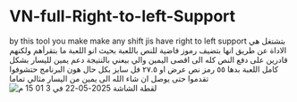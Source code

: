 # VN-full-Right-to-left-Support
by this tool you make make any shift jis have right to left support 
بتشتغل هي الاداة عن طريق انها بتضيف رموز فاضية للنص باللعبة بحيث انو اللعبة ما بتقرأهم ولكنهم قادرين على دفع النص كله الى اقصى اليمين والي بيعني بالنتيجة دعم يمين لليسار بشكل كامل اللعبة بدها ٥٥ رمز نص عرض او ٢٧.٥ فل سايز
بكل حال هون البرنامج حتشوفوا تقدموا حتى يوصل ان شاء الله الى يمين من اليسار مثالي تماما 
![‏لقطة الشاشة 2025-05-22 في 3 01 15 م](https://github.com/user-attachments/assets/2b713f3d-aa81-4f21-ad17-d0d4561d714c)
